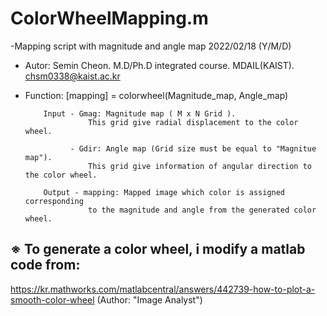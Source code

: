 # ColorWheelMapping.m
-Mapping script with magnitude and angle map
2022/02/18 (Y/M/D)

- Autor:  Semin Cheon. M.D/Ph.D integrated course. MDAIL(KAIST).
          chsm0338@kaist.ac.kr
          
- Function:
 [mapping] = colorwheel(Magnitude_map, Angle_map)

          Input - Gmag: Magnitude map ( M x N Grid ). 
                    This grid give radial displacement to the color wheel.
                    
                - Gdir: Angle map (Grid size must be equal to "Magnitue map"). 
                    This grid give information of angular direction to the color wheel.
                
          Output - mapping: Mapped image which color is assigned corresponding 
                    to the magnitude and angle from the generated color wheel.


## ※ To generate a color wheel, i modify a matlab code from:
https://kr.mathworks.com/matlabcentral/answers/442739-how-to-plot-a-smooth-color-wheel
(Author: "Image Analyst") 
